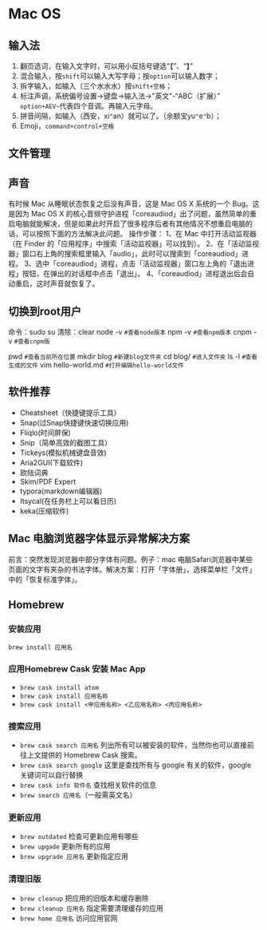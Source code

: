 # Mac OS

## 输入法

1. 翻页选词，在输入文字时，可以用小反括号键选“【”、“】”
2. 混合输入，按`shift`可以输入大写字母；按`option`可以输入数字；
3. 拆字输入，如输入（三个水水水）按`shift+空格`；
4. 标注声调，系统偏号设置->键盘->输入法->"英文"-“ABC（扩展）”
`option+AEV~`代表四个音调。再输入元字母。
5. 拼音间隔，如输入（西安，xi`"`an）就可以了。（余额宝yu`"`e`"`b）；
6. Emoji，`command+control+空格`

## 文件管理

## 声音

有时候 Mac 从睡眠状态恢复之后没有声音，这是 Mac OS X 系统的一个 Bug。这是因为 Mac OS X 的核心音频守护进程「coreaudiod」出了问题，虽然简单的重启电脑就能解决，但是如果此时开启了很多程序后者有其他情况不想重启电脑的话，可以按照下面的方法解决此问题。
操作步骤：
1、在 Mac 中打开活动监视器（在 Finder 的「应用程序」中搜索「活动监视器」可以找到）。
2、在「活动监视器」窗口右上角的搜索框里输入「audio」，此时可以搜索到「coreaudiod」进程。
3、选中「coreaudiod」进程，点击「活动监视器」窗口左上角的「退出进程」按钮，在弹出的对话框中点击「退出」。
4、「coreaudiod」进程退出后会自动重启，这时声音就恢复了。

## 切换到root用户

命令：sudo su
清除：clear
node -v `#查看node版本`
npm -v `#查看npm版本`
cnpm -v `#查看cnpm版`

pwd `#查看当前所在位置`
mkdir blog `#新建blog文件夹`
cd blog/ `#进入文件夹`
ls -l `#查看生成的文件`
vim hello-world.md `#打开编辑hello-world文件`

## 软件推荐

- Cheatsheet（快捷键提示工具）
- Snap(过Snap快捷键快速切换应用)
- Fliqlo(时间屏保)
- Snip（简单高效的截图工具）
- Tickeys(模拟机械键盘音效)
- Aria2GUI(下载软件)
- 欧陆词典
- Skim/PDF Expert
- typora(markdown编辑器)
- Itsycal(在任务栏上可以看日历)
- keka(压缩软件)

## Mac 电脑浏览器字体显示异常解决方案

前言：突然发现浏览器中部分字体有问题。例子：mac 电脑Safari浏览器中某些页面的文字有夹杂的书法字体。解决方案：打开「字体册」，选择菜单栏「文件」中的「恢复标准字体」。

## Homebrew

### 安装应用

`brew install 应用名`

### 应用Homebrew Cask 安装 Mac App 

- `brew cask install atom`
- `brew cask install 应用名称`
- `brew cask install <甲应用名称> <乙应用名称> <丙应用名称>`

### 搜索应用

- `brew cask search 应用名` 列出所有可以被安装的软件，当然你也可以直接前往上文提供的 Homebrew Cask 搜索。
- `brew cask search google` 这里是查找所有与 google 有关的软件，google 关键词可以自行替换
- `brew cask info 软件名` 查找相关软件的信息
- `brew search 应用名`（一般需英文名）

### 更新应用

- `brew outdated` 检查可更新应用有哪些
- `brew upgade` 更新所有的应用
- `brew upgrade 应用名` 更新指定应用

### 清理旧版

- `brew cleanup` 把应用的旧版本和缓存删除
- `brew cleanup 应用名` 指定需要清理缓存的应用
- `brew home 应用名` 访问应用官网
